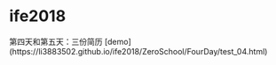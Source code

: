 <h1>ife2018</h1>
第四天和第五天：三份简历
 [demo](https://li3883502.github.io/ife2018/ZeroSchool/FourDay/test_04.html)   
